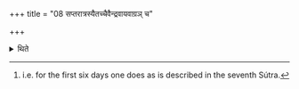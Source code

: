 +++
title = "08 सप्तरात्रस्यैतच्चैवैन्द्रवायवाग्रञ् च"

+++

<details><summary>थिते</summary>

8. In the seven-day (Ahīna-sacrifice) (there is) this[^1] and (on the seventh day) the Aindravāyava scoop (is drawn) first.  

[^1]: i.e. for the first six days one does as is described in the seventh Sútra.  
</details>
